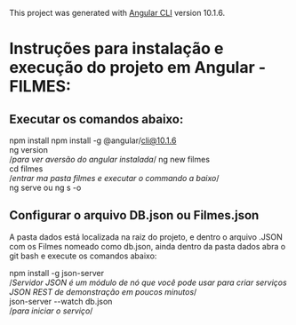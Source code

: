 This project was generated with [Angular CLI](https://github.com/angular/angular-cli) version 10.1.6.

# Instruções para instalação e execução do projeto em Angular - FILMES:

## Executar os comandos abaixo:

 npm install
 npm install -g @angular/cli@10.1.6 <br /> 
 ng version<br /> /*para ver aversão do angular instalada*/
 ng new filmes<br />
 cd filmes<br /> /*entrar ma pasta filmes e executar o commando a baixo*/
 <br />ng serve ou ng s -o <br />

## Configurar o arquivo DB.json ou Filmes.json

A pasta dados está localizada na raiz do projeto, e dentro o arquivo .JSON com os Filmes nomeado como db.json, ainda dentro da pasta dados abra o git bash e execute os comandos abaixo:<br /> 

npm install -g json-server <br />  /*Servidor JSON é um módulo de nó que você pode usar para criar serviços JSON REST de demonstração em poucos minutos*/
<br />json-server --watch db.json <br /> /*para iniciar o serviço*/
